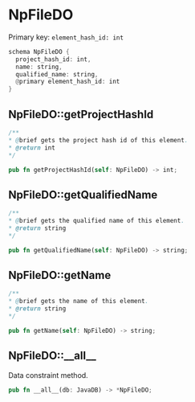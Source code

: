 # NpFileDO

Primary key: `element_hash_id: int`

```rust
schema NpFileDO {
  project_hash_id: int,
  name: string,
  qualified_name: string,
  @primary element_hash_id: int
}
```
## NpFileDO::getProjectHashId

```java
/**
* @brief gets the project hash id of this element.
* @return int
*/
```
```rust
pub fn getProjectHashId(self: NpFileDO) -> int;
```
## NpFileDO::getQualifiedName

```java
/**
* @brief gets the qualified name of this element.
* @return string
*/
```
```rust
pub fn getQualifiedName(self: NpFileDO) -> string;
```
## NpFileDO::getName

```java
/**
* @brief gets the name of this element.
* @return string
*/
```
```rust
pub fn getName(self: NpFileDO) -> string;
```
## NpFileDO::\_\_all\_\_

Data constraint method.

```rust
pub fn __all__(db: JavaDB) -> *NpFileDO;
```
